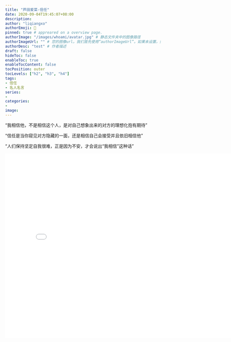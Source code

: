 ```yaml
---
title: "芦田爱菜-信任"
date: 2020-09-04T19:45:07+08:00
description:
author: "liqiangxo"
authorEmoji: 🤖
pinned: true # appreared on a overview page.
authorImage: "/images/whoami/avatar.jpg" # 静态文件夹中的图像路径
authorImageUrl: "" # 您的图像url。我们首先使用“authorImageUrl”。如果未设置，则使用“authorImage”。
authorDesc: "test" # 作者描述
draft: false
hideToc: false
enableToc: true
enableTocContent: false
tocPosition: outer
tocLevels: ["h2", "h3", "h4"]
tags:
- 信任
- 名人名言
series:
-
categories:
-
image:
---
```


“我相信他，不是相信这个人，是对自己想象出来的对方的理想化抱有期待”

“信任是当你窥见对方隐藏的一面，还是相信自己会接受并且依旧相信他”

“人们保持坚定自我很难，正是因为不安，才会说出“我相信”这种话”

<iframe src="//player.bilibili.com/player.html?aid=499447514&bvid=BV19K411N7nc&cid=231998363&page=1" scrolling="no" border="0" frameborder="no" framespacing="0" allowfullscreen="true" width="800px" height="600px"> </iframe>